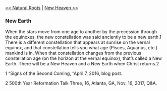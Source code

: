 [<< Natural Roots](Natural%20Roots.md)  |  [New Heaven >>](New%20Heaven.md)

### New Earth
When the stars move from one age to another by the precession through the equinoxes, the new constellation was said anciently to be a new earth.1 There is a different constellation that appears at sunrise on the vernal equinox, and that constellation tells you what age (Pisces, Aquarius, etc.) mankind is in. When that constellation changes from the previous constellation age (on the horizon at the vernal equinox), that’s called a New Earth. There will be a New Heaven and a New Earth when Christ returns.2



1 “Signs of the Second Coming, “April 7, 2016, blog post.


2 500th Year Reformation Talk Three, 16, Atlanta, GA, Nov. 16, 2017, Q&A.